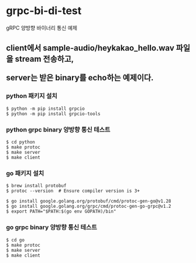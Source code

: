 # grpc-bi-di-test
gRPC 양방향 바이너리 통신 예제

client에서 sample-audio/heykakao_hello.wav 파일을 stream 전송하고,<p>
server는 받은 binary를 echo하는 예제이다.
-----------------------------------------------------------------
### python 패키지 설치
```shell
$ python -m pip install grpcio
$ python -m pip install grpcio-tools
````

### python grpc binary 양방향 통신 테스트
```shell
$ cd python
$ make protoc
$ make server
$ make client
```

### go 패키지 설치
```shell
$ brew install protobuf
$ protoc --version  # Ensure compiler version is 3+

$ go install google.golang.org/protobuf/cmd/protoc-gen-go@v1.28
$ go install google.golang.org/grpc/cmd/protoc-gen-go-grpc@v1.2
$ export PATH="$PATH:$(go env GOPATH)/bin"
```

### go grpc binary 양방향 통신 테스트
```shell
$ cd go
$ make protoc
$ make server
$ make client
```
